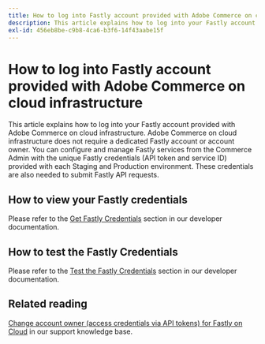 ```yaml
---
title: How to log into Fastly account provided with Adobe Commerce on cloud infrastructure
description: This article explains how to log into your Fastly account provided with Adobe Commerce on cloud infrastructure. Adobe Commerce on cloud infrastructure does not require a dedicated Fastly account or account owner. You can configure and manage Fastly services from the Commerce Admin with the unique Fastly credentials (API token and service ID) provided with each Staging and Production environment. These credentials are also needed to submit Fastly API requests.
exl-id: 456eb8be-c9b8-4ca6-b3f6-14f43aabe15f
---
```

# How to log into Fastly account provided with Adobe Commerce on cloud infrastructure

This article explains how to log into your Fastly account provided with Adobe Commerce on cloud infrastructure. Adobe Commerce on cloud infrastructure does not require a dedicated Fastly account or account owner. You can configure and manage Fastly services from the Commerce Admin with the unique Fastly credentials (API token and service ID) provided with each Staging and Production environment. These credentials are also needed to submit Fastly API requests.

## How to view your Fastly credentials

Please refer to the [Get Fastly Credentials](https://devdocs.magento.com/cloud/cdn/configure-fastly.html#cloud-fastly-creds) section in our developer documentation.

## How to test the Fastly Credentials

Please refer to the [Test the Fastly Credentials](https://devdocs.magento.com/cloud/cdn/configure-fastly.html#test-the-fastly-credentials) section in our developer documentation.

## Related reading

[Change account owner (access credentials via API tokens) for Fastly on Cloud](/help/how-to/general/change-account-owner-access-credentials-via-api-tokens-for-fastly-on-cloud.md) in our support knowledge base.
